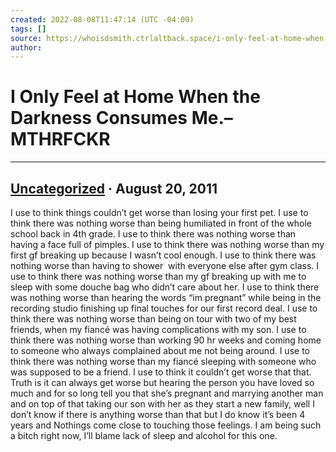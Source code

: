 ```yaml
---
created: 2022-08-08T11:47:14 (UTC -04:00)
tags: []
source: https://whoisdsmith.ctrlaltback.space/i-only-feel-at-home-when-the-darkness-consumes-me/
author: 
---
```


# I Only Feel at Home When the Darkness Consumes Me.–MTHRFCKR

---

## [Uncategorized](https://whoisdsmith.ctrlaltback.space/category/uncategorized/) · August 20, 2011

I use to think things couldn’t get worse than losing your first pet. I use to think there was nothing worse than being humiliated in front of the whole school back in 4th grade. I use to think there was nothing worse than having a face full of pimples. I use to think there was nothing worse than my first gf breaking up because I wasn’t cool enough. I use to think there was nothing worse than having to shower  with everyone else after gym class. I use to think there was nothing worse than my gf breaking up with me to sleep with some douche bag who didn’t care about her. I use to think there was nothing worse than hearing the words “im pregnant” while being in the recording studio finishing up final touches for our first record deal. I use to think there was nothing worse than being on tour with two of my best friends, when my fiancé was having complications with my son. I use to think there was nothing worse than working 90 hr weeks and coming home to someone who always complained about me not being around. I use to think there was nothing worse than my fiancé sleeping with someone who was supposed to be a friend. I use to think it couldn’t get worse that that. Truth is it can always get worse but hearing the person you have loved so much and for so long tell you that she’s pregnant and marrying another man and on top of that taking our son with her as they start a new family, well I don’t know if there is anything worse than that but I do know it’s been 4 years and Nothings come close to touching those feelings. I am being such a bitch right now, I’ll blame lack of sleep and alcohol for this one.

